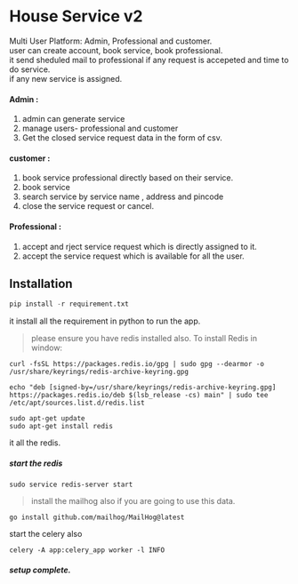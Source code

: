 # House Service v2
Multi User Platform: Admin, Professional and customer. <br>
user can create account, book service, book professional.<br>
it send sheduled mail to professional if any request is accepeted and time to do service.<br>
if any new service is assigned.


#### Admin :
1. admin can generate service
2. manage users- professional and customer
3. Get the closed service request data in the form of csv.
#### customer :
1. book service professional directly based on their service.
2. book service 
3. search service by service name , address and pincode
4. close the service request or cancel.

#### Professional :
1. accept and rject service request which is directly assigned to it.
2. accept the service request which is available for all the user. 

## Installation

```python 
pip install -r requirement.txt

```
it install all  the requirement in python to run the app.

> please ensure you have redis installed also.
> To install Redis in window:
```script
curl -fsSL https://packages.redis.io/gpg | sudo gpg --dearmor -o /usr/share/keyrings/redis-archive-keyring.gpg

echo "deb [signed-by=/usr/share/keyrings/redis-archive-keyring.gpg] https://packages.redis.io/deb $(lsb_release -cs) main" | sudo tee /etc/apt/sources.list.d/redis.list

sudo apt-get update
sudo apt-get install redis
```
it all the redis.
##### start the redis
```script
sudo service redis-server start
```

> install the mailhog also if  you are going to use this data.
```script
go install github.com/mailhog/MailHog@latest
```
start the celery also
``` script
celery -A app:celery_app worker -l INFO
```
##### setup complete.

